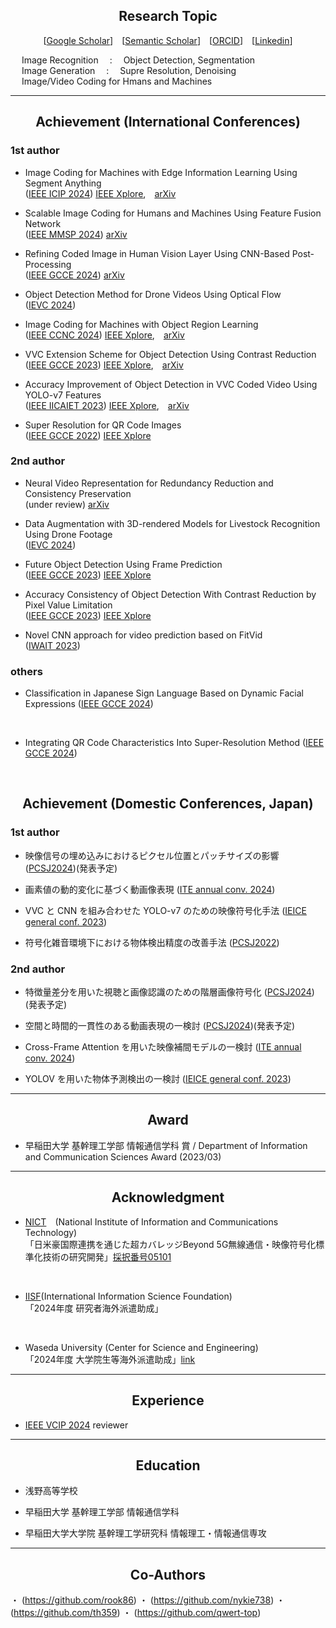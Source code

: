 ## <div align="center">Research Topic</div>

<div align="center">
  
[[Google Scholar](https://scholar.google.com/citations?user=14XgxpcAAAAJ)]&emsp;[[Semantic Scholar](https://www.semanticscholar.org/author/Takahiro-Shindo/153439569?sort=total-citations)]&emsp;[[ORCID](https://orcid.org/0009-0003-9202-4594)]&emsp;[[Linkedin](https://www.linkedin.com/in/takahiro-shindo-222277318/)]<br> 

</div>

&emsp; Image Recognition &emsp;:&emsp; Object Detection, Segmentation<br>
&emsp; Image Generation &emsp;:&emsp; Supre Resolution, Denoising<br>
&emsp; Image/Video Coding for Hmans and Machines<br>

---
## <div align="center">Achievement (International Conferences)</div>
### 1st author
- Image Coding for Machines with Edge Information Learning Using Segment Anything<br>
([IEEE ICIP 2024](https://2024.ieeeicip.org/))
[IEEE Xplore](https://ieeexplore.ieee.org/document/10647785),&emsp;[arXiv](https://arxiv.org/abs/2403.04173)<br>

- Scalable Image Coding for Humans and Machines Using Feature Fusion Network<br>
([IEEE MMSP 2024](https://attend.ieee.org/mmsp-2024/))
[arXiv](https://arxiv.org/abs/2405.09152) <br>

- Refining Coded Image in Human Vision Layer Using CNN-Based Post-Processing<br>
([IEEE GCCE 2024](https://www.ieee-gcce.org/2024/))
[arXiv](https://arxiv.org/abs/2405.11894)<br>

- Object Detection Method for Drone Videos Using Optical Flow<br>
([IEVC 2024](https://www.iieej.org/en/ievc2024/))


- Image Coding for Machines with Object Region Learning <br>
([IEEE CCNC 2024](https://ccnc2024.ieee-ccnc.org/))
[IEEE Xplore](https://ieeexplore.ieee.org/abstract/document/10454864),&emsp;[arXiv](https://arxiv.org/abs/2308.13984)<br>

- VVC Extension Scheme for Object Detection Using Contrast Reduction<br>
([IEEE GCCE 2023](https://www.ieee-gcce.org/2023/index.html))
[IEEE Xplore](https://ieeexplore.ieee.org/abstract/document/10315373),&emsp;[arXiv](https://arxiv.org/abs/2305.18782)<br>

- Accuracy Improvement of Object Detection in VVC Coded Video Using YOLO-v7 Features<br> 
([IEEE IICAIET 2023](http://iicaiet.ieeesabah.org/iicaiet2023.html))
[IEEE Xplore](https://ieeexplore.ieee.org/abstract/document/10291646),&emsp;[arXiv](https://arxiv.org/abs/2304.00689)<br>

- Super Resolution for QR Code Images<br>
([IEEE GCCE 2022](https://www.ieee-gcce.org/2022/))
[IEEE Xplore](https://ieeexplore.ieee.org/abstract/document/10014154)<br>


### 2nd author
- Neural Video Representation for Redundancy Reduction and Consistency Preservation<br>
(under review)
[arXiv](https://arxiv.org/abs/2409.18497)<br>

- Data Augmentation with 3D-rendered Models for Livestock Recognition Using Drone Footage<br>
([IEVC 2024](https://www.iieej.org/en/ievc2024/))<br>


- Future Object Detection Using Frame Prediction<br>
([IEEE GCCE 2023](https://www.ieee-gcce.org/2023/index.html))
[IEEE Xplore](https://ieeexplore.ieee.org/abstract/document/10315434)<br>

- Accuracy Consistency of Object Detection With Contrast Reduction by Pixel Value Limitation<br>
([IEEE GCCE 2023](https://www.ieee-gcce.org/2023/index.html))
[IEEE Xplore](https://ieeexplore.ieee.org/abstract/document/10315359)<br>

- Novel CNN approach for video prediction based on FitVid<br>
([IWAIT 2023](https://iwait.online/))


### others
- Classification in Japanese Sign Language Based on Dynamic Facial Expressions
([IEEE GCCE 2024](https://www.ieee-gcce.org/2024/))<br>
<br>

- Integrating QR Code Characteristics Into Super-Resolution Method
([IEEE GCCE 2024](https://www.ieee-gcce.org/2024/))<br>
<br>

## <div align="center">Achievement (Domestic Conferences, Japan)</div>

### 1st author
- 映像信号の埋め込みにおけるピクセル位置とパッチサイズの影響
([PCSJ2024](https://www.pcsj-imps.org/archive/2024.html))(発表予定)<br>

- 画素値の動的変化に基づく動画像表現
([ITE annual conv. 2024](https://www.ite.or.jp/annual/2024/))<br>

- VVC と CNN を組み合わせた YOLO-v7 のための映像符号化手法
([IEICE general conf. 2023](https://www.ieice-taikai.jp/2023general/jpn/index.html))<br>

- 符号化雑音環境下における物体検出精度の改善手法
([PCSJ2022](https://www.pcsj-imps.org/archive/2022.html))<br>

### 2nd author
- 特徴量差分を用いた視聴と画像認識のための階層画像符号化
([PCSJ2024](https://www.pcsj-imps.org/archive/2024.html))(発表予定)<br>

- 空間と時間的一貫性のある動画表現の一検討
([PCSJ2024](https://www.pcsj-imps.org/archive/2024.html))(発表予定)<br>

- Cross-Frame Attention を用いた映像補間モデルの一検討
([ITE annual conv. 2024](https://www.ite.or.jp/annual/2024/))<br>

- YOLOV を用いた物体予測検出の一検討
([IEICE general conf. 2023](https://www.ieice-taikai.jp/2023general/jpn/index.html))<br>

---

## <div align="center">Award</div>
- 早稲田大学 基幹理工学部 情報通信学科 賞 / Department of Information and Communication Sciences Award (2023/03)<br>

---

## <div align="center">Acknowledgment</div>
- [NICT](https://www.nict.go.jp/index.html)&emsp;(National Institute of Information and Communications Technology)<br>
「日米豪国際連携を通じた超カバレッジBeyond 5G無線通信・映像符号化標準化技術の研究開発」[採択番号05101](https://www.nict.go.jp/collabo/commission/B5Gsokushin/B5G_05101.html)<br>
<br>

- [IISF](http://www.iisf.or.jp/)(International Information Science Foundation)<br>
「2024年度 研究者海外派遣助成」<br>
<br>

- Waseda University (Center for Science and Engineering)<br>
「2024年度 大学院生等海外派遣助成」[link](https://waseda-research-portal.jp/international/graduate-student/)<br>


---

## <div align="center">Experience</div>
- [IEEE VCIP 2024](https://www.vcip2024.org/index.html) reviewer

---

## <div align="center">Education</div>
- 浅野高等学校<br>

- 早稲田大学 基幹理工学部 情報通信学科<br>

- 早稲田大学大学院 基幹理工学研究科 情報理工・情報通信専攻<br>

---

## <div align="center">Co-Authors</div>
・ (https://github.com/rook86)
・ (https://github.com/nykie738)
・ (https://github.com/th359)
・ (https://github.com/qwert-top)

  
<br>
<!--
<p><img src="https://github-readme-stats.vercel.app/api?username=final-0&theme=transparent"/></p>
<p><img align="left" src="https://github-readme-stats.vercel.app/api/top-langs?username=final-0&layout=compact&theme=transparent"/></p><br>
<!--<p><img align="left" src="https://github-profile-trophy.vercel.app/?username=final-0"/></p><br>-->
<!--
#### .
#### .
### Languages and Tools
<p align="left"> <a href="https://www.python.org" target="_blank" rel="noreferrer"> <img src="https://raw.githubusercontent.com/devicons/devicon/master/icons/python/python-original.svg" alt="python" width="40" height="40"/> </a> <a href="https://pytorch.org/" target="_blank" rel="noreferrer"> <img src="https://www.vectorlogo.zone/logos/pytorch/pytorch-icon.svg" alt="pytorch" width="40" height="40"/> </a> <a href="https://www.tensorflow.org" target="_blank" rel="noreferrer"> <img src="https://www.vectorlogo.zone/logos/tensorflow/tensorflow-icon.svg" alt="tensorflow" width="40" height="40"/> </a> </p>
<!--
### Software
#### VTM
-->
